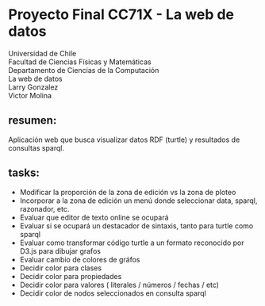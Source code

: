 Proyecto Final CC71X - La web de datos
======================================
Universidad de Chile  
Facultad de Ciencias Físicas y Matemáticas  
Departamento de Ciencias de la Computación  
La web de datos  
Larry Gonzalez  
Victor Molina  



resumen:
--------
Aplicación web que busca visualizar datos RDF (turtle) y resultados de consultas sparql.

tasks:
------
*   Modificar la proporción de la zona de edición vs la zona de ploteo
*   Incorporar a la zona de edición un menú donde seleccionar data, sparql, razonador, etc.
*   Evaluar que editor de texto online se ocupará
*   Evaluar si se ocupará un destacador de sintaxis, tanto para turtle como sparql
*   Evaluar como transformar código turtle a un formato reconocido por D3.js para dibujar grafos
*   Evaluar cambio de colores de gráfos
*   Decidir color para clases
*   Decidir color para propiedades
*   Decidir color para valores ( literales / números / fechas / etc)
*   Decidir color de nodos seleccionados en consulta sparql


